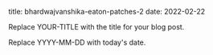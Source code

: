 title: bhardwajvanshika-eaton-patches-2
date: 2022-02-22

Replace YOUR-TITLE with the title for your blog post.

Replace YYYY-MM-DD with today's date.


